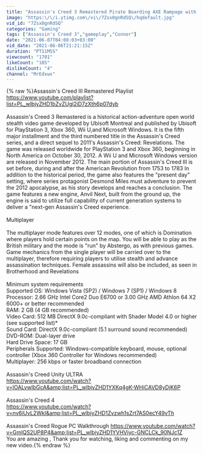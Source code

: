 ```yaml
---
title: "Assassin's Creed 3 Remastered Pirate Boarding AXE Rampage with Colonial Assassin Outfit in New York"
image: "https:\/\/i.ytimg.com\/vi\/7Zsx0gnRdSQ\/hqdefault.jpg"
vid_id: "7Zsx0gnRdSQ"
categories: "Gaming"
tags: ["Assassin's Creed 3","gameplay","Connor"]
date: "2021-06-07T04:08:03+03:00"
vid_date: "2021-06-06T21:21:15Z"
duration: "PT11M5S"
viewcount: "1701"
likeCount: "185"
dislikeCount: "4"
channel: "MrEdxwx"
---
```

{% raw %}Assassin's Creed III Remastered Playlist <a rel="nofollow" target="blank" href="https://www.youtube.com/playlist?list=PL_wlbjyZHD1bZvZUgl2iD7zXth6p07dyb">https://www.youtube.com/playlist?list=PL_wlbjyZHD1bZvZUgl2iD7zXth6p07dyb</a><br /><br />Assassin's Creed 3 Remastered is a historical action-adventure open world stealth video game developed by Ubisoft Montreal and published by Ubisoft for PlayStation 3, Xbox 360, Wii U,and Microsoft Windows. It is the fifth major installment and the third numbered title in the Assassin's Creed series, and a direct sequel to 2011's Assassin's Creed: Revelations. The game was released worldwide for PlayStation 3 and Xbox 360, beginning in North America on October 30, 2012. A Wii U and Microsoft Windows version are released in November 2012. The main portion of Assassin's Creed III is set before, during and after the American Revolution from 1753 to 1783  In addition to the historical period, the game also features the &quot;present day&quot; setting, where series protagonist Desmond Miles must adventure to prevent the 2012 apocalypse, as his story develops and reaches a conclusion. The game features a new engine, Anvil Next, built from the ground up, the engine is said to utilize full capability of current generation systems to deliver a &quot;next-gen Assassin's Creed experience.<br /><br />Multiplayer<br /><br />The multiplayer mode features over 12 modes, one of which is Domination where players hold certain points on the map. You will be able to play as the British military and the mode is &quot;run&quot; by Abstergo, as with previous games. Game mechanics from the single player will be carried over to the multiplayer, therefore requiring players to utilise stealth and advance assassination techniques. Female assassins will also be included, as seen in Brotherhood and Revelations<br /><br />Minimum system requirements<br />Supported OS: Windows Vista (SP2) / Windows 7 (SP1) / Windows 8<br />Processor: 2.66 GHz Intel Core2 Duo E6700 or 3.00 GHz AMD Athlon 64 X2 6000+ or better recommended<br />RAM: 2 GB (4 GB recommended)<br />Video Card: 512 MB DirectX 9.0c-compliant with Shader Model 4.0 or higher (see supported list)*<br />Sound Card: DirectX 9.0c-compliant (5.1 surround sound recommended)<br />DVD-ROM: Dual-layer drive<br />Hard Drive Space: 17 GB<br />Peripherals Supported: Windows-compatible keyboard, mouse, optional controller (Xbox 360 Controller for Windows recommended)<br />Multiplayer: 256 kbps or faster broadband connection<br /><br />Assassin's Creed Unity ULTRA<br /><a rel="nofollow" target="blank" href="https://www.youtube.com/watch?v=lOALvwIbGcA&amp;list=PL_wlbjyZHD1YXKq4gK-WHiCAVD8yDjK6P">https://www.youtube.com/watch?v=lOALvwIbGcA&amp;list=PL_wlbjyZHD1YXKq4gK-WHiCAVD8yDjK6P</a><br /><br />Assassin's Creed 4 <br /><a rel="nofollow" target="blank" href="https://www.youtube.com/watch?v=nv6iUvL2WkI&amp;list=PL_wlbjyZHD1Zvzwh1sZrt7AS0ecY49vTh">https://www.youtube.com/watch?v=nv6iUvL2WkI&amp;list=PL_wlbjyZHD1Zvzwh1sZrt7AS0ecY49vTh</a><br /><br />Assassin's Creed Rogue PC Walkthrough   <a rel="nofollow" target="blank" href="https://www.youtube.com/watch?v=GmlQS2UP8P4&amp;list=PL_wlbjyZHD1YVHViyc-GNCLCk_90NJc1Z">https://www.youtube.com/watch?v=GmlQS2UP8P4&amp;list=PL_wlbjyZHD1YVHViyc-GNCLCk_90NJc1Z</a><br />You are amazing , Thank you for watching, liking and commenting on my new video.{% endraw %}
